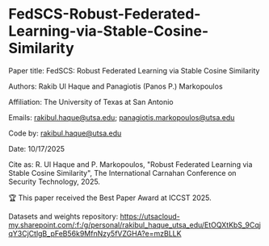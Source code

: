 # FedSCS-Robust-Federated-Learning-via-Stable-Cosine-Similarity

Paper title: FedSCS: Robust Federated Learning via Stable Cosine Similarity

Authors: Rakib Ul Haque and Panagiotis (Panos P.) Markopoulos

Affiliation: The University of Texas at San Antonio

Emails: rakibul.haque@utsa.edu; panagiotis.markopoulos@utsa.edu

Code by: rakibul.haque@utsa.edu

Date: 10/17/2025

Cite as: R. Ul Haque and P. Markopoulos, "Robust Federated Learning via Stable Cosine Similarity", The International Carnahan Conference on Security Technology, 2025.

🏆 This paper received the Best Paper Award at ICCST 2025.

Datasets and weights repository: https://utsacloud-my.sharepoint.com/:f:/g/personal/rakibul_haque_utsa_edu/EtOQXtKbS_9CqjqY3CjCtlgB_pFeB56k9MfnNzy5fVZGHA?e=mzBLLK

